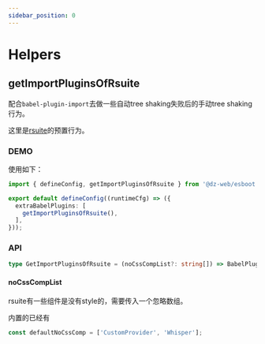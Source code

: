 ```yaml
---
sidebar_position: 0
---
```


# Helpers

## getImportPluginsOfRsuite

配合`babel-plugin-import`去做一些自动tree shaking失败后的手动tree shaking行为。

这里是[rsuite](https://rsuitejs.com/)的预置行为。

### DEMO

使用如下：

```ts
import { defineConfig, getImportPluginsOfRsuite } from '@dz-web/esboot';

export default defineConfig((runtimeCfg) => ({
  extraBabelPlugins: [
    getImportPluginsOfRsuite(),
  ],
}));
```

### API

```ts
type GetImportPluginsOfRsuite = (noCssCompList?: string[]) => BabelPlugin;
```

#### noCssCompList

rsuite有一些组件是没有style的，需要传入一个忽略数组。

内置的已经有

```ts
const defaultNoCssComp = ['CustomProvider', 'Whisper'];
```
